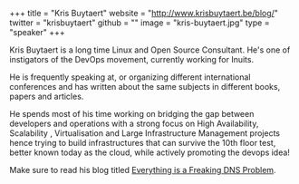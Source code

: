 +++
title = "Kris Buytaert"
website = "http://www.krisbuytaert.be/blog/"
twitter = "krisbuytaert"
github = ""
image = "kris-buytaert.jpg"
type = "speaker"
+++

Kris Buytaert is a long time Linux and Open Source Consultant. He's one of instigators of
the DevOps movement, currently working for Inuits.

He is frequently speaking at, or organizing different international conferences and has
written about the same subjects in different books, papers and articles.

He spends most of his time working on bridging the gap between developers and operations
with a strong focus on High Availability, Scalability , Virtualisation and Large
Infrastructure Management projects hence trying to build infrastructures that can survive
the 10th floor test, better known today as the cloud, while actively promoting the devops
idea!

Make sure to read his blog titled [Everything is a Freaking DNS Problem](http://www.krisbuytaert.be/blog/).
